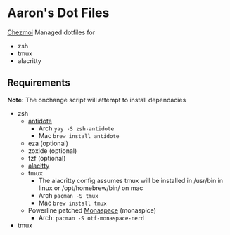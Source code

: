 # Aaron's Dot Files

[Chezmoi](https://www.chezmoi.io/) Managed dotfiles for
- zsh
- tmux
- alacritty

## Requirements

**Note:** The onchange script will attempt to install dependacies
 
- zsh
    - [antidote](https://getantidote.github.io/)
        - Arch `yay -S zsh-antidote`
        - Mac `brew install antidote`
    - eza (optional)
    - zoxide (optional)
    - fzf (optional)
    - [alacitty](https://github.com/mattmc3/antidote)
    - tmux
        - The alacritty config assumes tmux will be installed in /usr/bin in linux or /opt/homebrew/bin/ on mac
        - Arch `pacman -S tmux`
        - Mac `brew install tmux`
    - Powerline patched [Monaspace](https://github.com/githubnext/monaspace) (monaspice)
        - Arch: `pacman -S otf-monaspace-nerd`
- tmux
